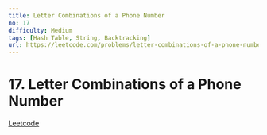 ```yaml
---
title: Letter Combinations of a Phone Number
no: 17
difficulty: Medium
tags: [Hash Table, String, Backtracking]
url: https://leetcode.com/problems/letter-combinations-of-a-phone-number/
---
```


# 17. Letter Combinations of a Phone Number

[Leetcode](https://leetcode.com/problems/letter-combinations-of-a-phone-number/)

